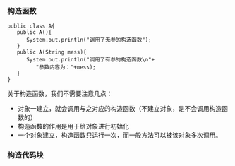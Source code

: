 ### 构造函数

```
public class A{  
   public A(){  
      System.out.println("调用了无参的构造函数");  
   }  
   public A(String mess){  
      System.out.println("调用了有参的构造函数\n"+  
         "参数内容为："+mess);  
   }  
}  
```

关于构造函数，我们不需要注意几点：

* 对象一建立，就会调用与之对应的构造函数（不建立对象，是不会调用构造函数的）
* 构造函数的作用是用于给对象进行初始化
* 一个对象建立，构造函数只运行一次，而一般方法可以被该对象多次调用。

### 构造代码块